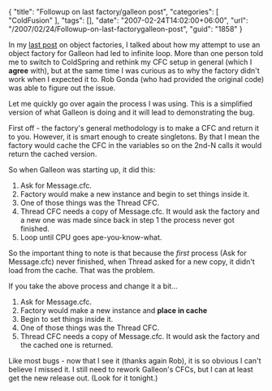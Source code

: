 {
	"title": "Followup on last factory/galleon post",
	"categories": [
		"ColdFusion"
	],
	"tags": [],
	"date": "2007-02-24T14:02:00+06:00",
	"url": "/2007/02/24/Followup-on-last-factorygalleon-post",
	"guid": "1858"
}

In my <a href="http://ray.camdenfamily.com/index.cfm/2007/2/22/Baby-steps-in-Factory-Land-right-over-the-edge-of-a-cliff">last post</a> on object factories, I talked about how my attempt to use an object factory for Galleon had led to infinite loop. More than one person told me to switch to ColdSpring and rethink my CFC setup in general (which I <b>agree</b> with), but at the same time I was curious as to why the factory didn't work when I expected it to. Rob Gonda (who had provided the original code) was able to figure out the issue.
<!--more-->
Let me quickly go over again the process I was using. This is a simplified version of what Galleon is doing and it will lead to demonstrating the bug. 

First off - the factory's general methodology is to make a CFC and return it to you. However, it is smart enough to create singletons. By that I mean the factory would cache the CFC in the variables so on the 2nd-N calls it would return the cached version.

So when Galleon was starting up, it did this:

<ol>
<li>Ask for Message.cfc.
<li>Factory would make a new instance and begin to set things inside it.
<li>One of those things was the Thread CFC.
<li>Thread CFC needs a copy of Message.cfc. It would ask the factory and a new one was made since back in step 1 the process never got finished.
<li>Loop until CPU goes ape-you-know-what.
</ol>

So the important thing to note is that because the <i>first</i> process (Ask for Message.cfc) never finished, when Thread asked for a new copy, it didn't load from the cache. That was the problem. 

If you take the above process and change it a bit...

<ol>
<li>Ask for Message.cfc.
<li>Factory would make a new instance and <b>place in cache</b>
<li>Begin to set things inside it.
<li>One of those things was the Thread CFC.
<li>Thread CFC needs a copy of Message.cfc. It would ask the factory and the cached one is returned.
</ol>

Like most bugs - now that I see it (thanks again Rob), it is so obvious I can't believe I missed it. I still need to rework Galleon's CFCs, but I can at least get the new release out. (Look for it tonight.)